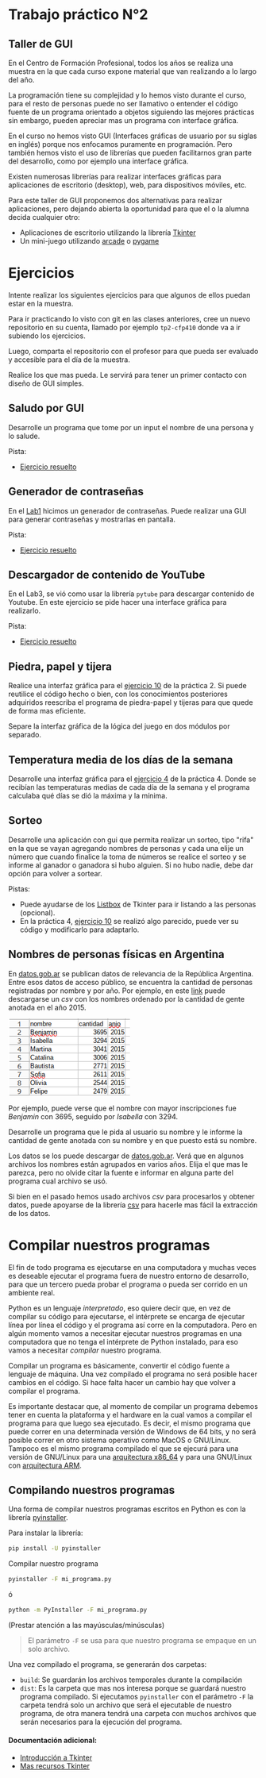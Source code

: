 # Trabajo práctico N°2

## Taller de GUI

En el Centro de Formación Profesional, todos los años se realiza una muestra en la que cada curso expone material que van realizando a lo largo del año.

La programación tiene su complejidad y lo hemos visto durante el curso, para el resto de personas puede no ser llamativo o entender el código fuente de un programa orientado a objetos siguiendo las mejores prácticas sin embargo, pueden apreciar mas un programa con interface gráfica.

En el curso no hemos visto GUI (Interfaces gráficas de usuario por su siglas en inglés) porque nos enfocamos puramente en programación. Pero también hemos visto el uso de librerías que pueden facilitarnos gran parte del desarrollo, como por ejemplo una interface gráfica.

Existen numerosas librerías para realizar interfaces gráficas para aplicaciones de escritorio (desktop), web, para dispositivos móviles, etc.

Para este taller de GUI proponemos dos alternativas para realizar aplicaciones, pero dejando abierta la oportunidad para que el o la alumna decida cualquier otro:

- Aplicaciones de escritorio utilizando la librería [Tkinter](https://docs.python.org/es/3/library/tkinter.html) 
- Un mini-juego utilizando [arcade](https://api.arcade.academy/en/latest/) o [pygame](https://www.pygame.org/news)


# Ejercicios

Intente realizar los siguientes ejercicios para que algunos de ellos puedan estar en la muestra.

Para ir practicando lo visto con git en las clases anteriores, cree un nuevo repositorio en su cuenta, llamado por ejemplo `tp2-cfp410` donde va a ir subiendo los ejercicios.

Luego, comparta el repositorio con el profesor para que pueda ser evaluado y accesible para el día de la muestra.

Realice los que mas pueda. Le servirá para tener un primer contacto con diseño de GUI simples.

## Saludo por GUI

Desarrolle un programa que tome por un input el nombre de una persona y lo salude.

Pista:
- [Ejercicio resuelto](https://github.com/kity-linuxero/prog_CFP410/blob/main/practicas/ejercicios_en_clase/gui/saludo/gui_saludo.py)


## Generador de contraseñas

En el [Lab1](https://github.com/kity-linuxero/prog_CFP410/blob/main/labs/lab1.md#ejercicio-2) hicimos un generador de contraseñas. Puede realizar una GUI para generar contraseñas y mostrarlas en pantalla.

Pista:
- [Ejercicio resuelto](https://github.com/kity-linuxero/prog_CFP410/tree/main/practicas/ejercicios_en_clase/gui/generador_passwd/)


## Descargador de contenido de YouTube
En el Lab3, se vió como usar la librería `pytube` para descargar contenido de Youtube.
En este ejercicio se pide hacer una interface gráfica para realizarlo.

Pista:
- [Ejercicio resuelto](https://github.com/kity-linuxero/prog_CFP410/tree/main/practicas/ejercicios_en_clase/gui/youtube-download/youtube_gui.py)

## Piedra, papel y tijera

Realice una interfaz gráfica para el [ejercicio 10](https://github.com/kity-linuxero/prog_CFP410/blob/main/practicas/practica2.md#ejercicio-10) de la práctica 2. Si puede reutilice el código hecho o bien, con los conocimientos posteriores adquiridos reescriba el programa de piedra-papel y tijeras para que quede de forma mas eficiente.

Separe la interfaz gráfica de la lógica del juego en dos módulos por separado.

## Temperatura media de los días de la semana

Desarrolle una interfaz gráfica para el [ejercicio 4](https://github.com/kity-linuxero/prog_CFP410/blob/main/practicas/practica4.md#ejercicio-4) de la práctica 4. Donde se recibían las temperaturas medias de cada día de la semana y el programa calculaba qué días se dió la máxima y la mínima.

## Sorteo

Desarrolle una aplicación con gui que permita realizar un sorteo, tipo "rifa" en la que se vayan agregando nombres de personas y cada una elije un número que cuando finalice la toma de números se realice el sorteo y se informe al ganador o ganadora si hubo alguien. Si no hubo nadie, debe dar opción para volver a sortear.

Pistas:
- Puede ayudarse de los  [Listbox](https://recursospython.com/guias-y-manuales/lista-listbox-en-tkinter/) de Tkinter para ir listando a las personas (opcional).
- En la práctica 4, [ejercicio 10](https://recursospython.com/guias-y-manuales/lista-listbox-en-tkinter/) se realizó algo parecido, puede ver su código y modificarlo para adaptarlo.

## Nombres de personas físicas en Argentina

En [datos.gob.ar](datos.gob.ar) se publican datos de relevancia de la República Argentina. Entre esos datos de acceso público, se encuentra la cantidad de personas registradas por nombre y por año.
Por ejemplo, en este [link](https://infra.datos.gob.ar/catalog/otros/dataset/2/distribution/2.21/download/nombres-2015.csv) puede descargarse un _csv_ con los nombres ordenado por la cantidad de gente anotada en el año 2015.

![](./img/names.png)

Por ejemplo, puede verse que el nombre con mayor inscripciones fue _Benjamin_ con 3695, seguido por _Isabella_ con 3294.

Desarrolle un programa que le pida al usuario su nombre y le informe la cantidad de gente anotada con su nombre y en que puesto está su nombre.

Los datos se los puede descargar de [datos.gob.ar](https://datos.gob.ar/dataset/otros-nombres-personas-fisicas). Verá que en algunos archivos los nombres están agrupados en varios años. Elija el que mas le parezca, pero no olvide citar la fuente e informar en alguna parte del programa cual archivo se usó.

Si bien en el pasado hemos usado archivos _csv_ para procesarlos y obtener datos, puede apoyarse de la librería [csv](https://docs.python.org/es/3/library/csv.html) para hacerle mas fácil la extracción de los datos.

# Compilar nuestros programas

El fin de todo programa es ejecutarse en una computadora y muchas veces es deseable ejecutar el programa fuera de nuestro entorno de desarrollo, para que un tercero pueda probar el programa o pueda ser corrido en un ambiente real.

Python es un lenguaje _interpretado_, eso quiere decir que, en vez de compilar su código para ejecutarse, el intérprete se encarga de ejecutar línea por línea el código y el programa así corre en la computadora.
Pero en algún momento vamos a necesitar ejecutar nuestros programas en una computadora que no tenga el intérprete de Python instalado, para eso vamos a necesitar _compilar_ nuestro programa.

Compilar un programa es básicamente, convertir el código fuente a lenguaje de máquina. Una vez compilado el programa no será posible hacer cambios en el código. Si hace falta hacer un cambio hay que volver a compilar el programa.

Es importante destacar que, al momento de compilar un programa debemos tener en cuenta la plataforma y el hardware en la cual vamos a compilar el programa para que luego sea ejecutado. Es decir, el mismo programa que puede correr en una determinada versión de Windows de 64 bits, y no será posible correr en otro sistema operativo como MacOS o GNU/Linux.
Tampoco es el mismo programa compilado el que se ejecurá para una versión de GNU/Linux para una [arquitectura x86_64](https://es.wikipedia.org/wiki/X86-64) y para una GNU/Linux con [arquitectura ARM](https://es.wikipedia.org/wiki/Arquitectura_ARM).

## Compilando nuestros programas

Una forma de compilar nuestros programas escritos en Python es con la librería [pyinstaller](https://pyinstaller.org/en/stable/index.html).

Para instalar la librería:
```bash
pip install -U pyinstaller
```
Compilar nuestro programa
```bash
pyinstaller -F mi_programa.py
```

ó
```bash
python -m PyInstaller -F mi_programa.py
```

(Prestar atención a las mayúsculas/minúsculas)

> El parámetro `-F` se usa para que nuestro programa se empaque en un solo archivo.

Una vez compilado el programa, se generarán dos carpetas:
 - `build`: Se guardarán los archivos temporales durante la compilación
 - `dist`: Es la carpeta que mas nos interesa porque se guardará nuestro programa compilado. Si ejecutamos `pyinstaller` con el parámetro `-F` la carpeta tendrá solo un archivo que será el ejecutable de nuestro programa, de otra manera tendrá una carpeta con muchos archivos que serán necesarios para la ejecución del programa.









#### Documentación adicional:
- [Introducción a Tkinter](https://recursospython.com/guias-y-manuales/introduccion-a-tkinter/)
- [Mas recursos Tkinter](https://recursospython.com/tag/tkinter/)



